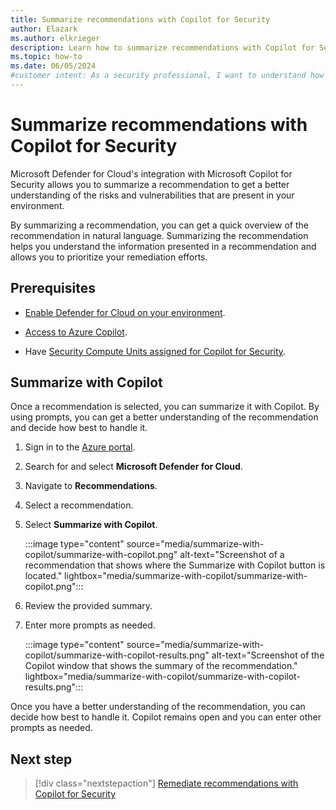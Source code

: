 ```yaml
---
title: Summarize recommendations with Copilot for Security
author: Elazark
ms.author: elkrieger
description: Learn how to summarize recommendations with Copilot for Security in Microsoft Defender for Cloud and improve your security posture.
ms.topic: how-to
ms.date: 06/05/2024
#customer intent: As a security professional, I want to understand how to use Copilot to summarize recommendations in Defender for Cloud so that I can improve my security posture.
---
```


# Summarize recommendations with Copilot for Security

Microsoft Defender for Cloud's integration with Microsoft Copilot for Security allows you to summarize a recommendation to get a better understanding of the risks and vulnerabilities that are present in your environment.

By summarizing a recommendation, you can get a quick overview of the recommendation in natural language. Summarizing the recommendation helps you understand the information presented in a recommendation and allows you to prioritize your remediation efforts.

## Prerequisites

- [Enable Defender for Cloud on your environment](connect-azure-subscription.md).

- [Access to Azure Copilot](../copilot/overview.md).

- Have [Security Compute Units assigned for Copilot for Security](/copilot/security/get-started-security-copilot).

## Summarize with Copilot

Once a recommendation is selected, you can summarize it with Copilot. By using prompts, you can get a better understanding of the recommendation and decide how best to handle it.

1. Sign in to the [Azure portal](https://portal.azure.com).

1. Search for and select **Microsoft Defender for Cloud**.

1. Navigate to **Recommendations**.

1. Select a recommendation.

1. Select **Summarize with Copilot**.

    :::image type="content" source="media/summarize-with-copilot/summarize-with-copilot.png" alt-text="Screenshot of a recommendation that shows where the Summarize with Copilot button is located." lightbox="media/summarize-with-copilot/summarize-with-copilot.png":::

1. Review the provided summary.

1. Enter more prompts as needed.

    :::image type="content" source="media/summarize-with-copilot/summarize-with-copilot-results.png" alt-text="Screenshot of the Copilot window that shows the summary of the recommendation." lightbox="media/summarize-with-copilot/summarize-with-copilot-results.png":::

Once you have a better understanding of the recommendation, you can decide how best to handle it. Copilot remains open and you can enter other prompts as needed.

## Next step

> [!div class="nextstepaction"]
> [Remediate recommendations with Copilot for Security](remediate-with-copilot.md)
